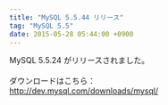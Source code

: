 ```yaml
---
title: "MySQL 5.5.44 リリース"
tag: "MySQL 5.5"
date: 2015-05-28 05:44:00 +0900
---
```


MySQL 5.5.24 がリリースされました。<br>
<br>
ダウンロードはこちら：<br>
http://dev.mysql.com/downloads/mysql/<br>
<br>
